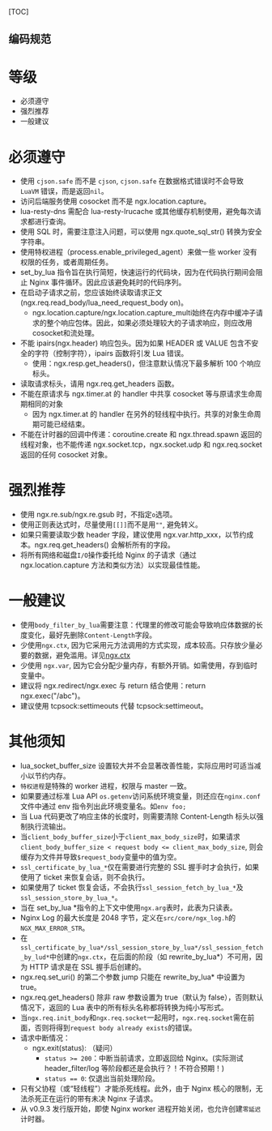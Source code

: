 [TOC]

编码规范
---

# 等级
* 必须遵守
* 强烈推荐
* 一般建议

# 必须遵守
* 使用 `cjson.safe` 而不是 `cjson`, `cjson.safe` 在数据格式错误时不会导致 `LuaVM` 错误，而是返回`nil`。
* 访问后端服务使用 cosocket 而不是 ngx.location.capture。
* lua-resty-dns 需配合 lua-resty-lrucache 或其他缓存机制使用，避免每次请求都进行查询。
* 使用 SQL 时，需要注意注入问题，可以使用 ngx.quote_sql_str() 转换为安全字符串。
* 使用特权进程（process.enable_privileged_agent）来做一些 worker 没有权限的任务，或者周期任务。
* set_by_lua 指令旨在执行简短，快速运行的代码块，因为在代码执行期间会阻止 Nginx 事件循环。因此应该避免耗时的代码序列。
* 在启动子请求之前，您应该始终读取请求正文 (ngx.req.read_body/lua_need_request_body on)。
    * ngx.location.capture/ngx.location.capture_multi始终在内存中缓冲子请求的整个响应包体。因此，如果必须处理较大的子请求响应，则应改用cosocket和流处理。
* 不能 ipairs(ngx.header) 响应包头。因为如果 HEADER 或 VALUE 包含不安全的字符（控制字符），ipairs 函数将引发 Lua 错误。
    * 使用：ngx.resp.get_headers()，但注意默认情况下最多解析 100 个响应标头。
* 读取请求标头，请用 ngx.req.get_headers 函数。
* 不能在原请求与 ngx.timer.at 的 handler 中共享 cosocket 等与原请求生命周期相同的对象
    * 因为 ngx.timer.at 的 handler 在另外的轻线程中执行。共享的对象生命周期可能已经结束。
* 不能在计时器的回调中传递：coroutine.create 和 ngx.thread.spawn 返回的线程对象，也不能传递 ngx.socket.tcp，ngx.socket.udp 和 ngx.req.socket 返回的任何 cosocket 对象。

# 强烈推荐
* 使用 ngx.re.sub/ngx.re.gsub 时，不指定`o`选项。
* 使用正则表达式时，尽量使用`[[]]`而不是用`""`, 避免转义。
* 如果只需要读取少数 header 字段，建议使用 ngx.var.http_xxx，以节约成本。ngx.req.get_headers() 会解析所有的字段。
* 将所有网络和磁盘`I/O`操作委托给 Nginx 的子请求（通过 ngx.location.capture 方法和类似方法）以实现最佳性能。


# 一般建议
* 使用`body_filter_by_lua`需要注意：代理里的修改可能会导致响应体数据的长度变化，最好先删除`Content-Length`字段。
* 少使用`ngx.ctx`, 因为它采用元方法调用的方式实现，成本较高。只存放少量必要的数据，避免滥用。详见[ngx.ctx](https://github.com/openresty/lua-nginx-module#ngxctx)
* 少使用 `ngx.var`, 因为它会分配少量内存，有额外开销。如需使用，存到临时变量中。
* 建议将 ngx.redirect/ngx.exec 与 return 结合使用：return ngx.exec("/abc")。
* 建议使用 tcpsock:settimeouts 代替 tcpsock:settimeout。


# 其他须知

* lua_socket_buffer_size 设置较大并不会显著改善性能，实际应用时可适当减小以节约内存。
* `特权进程`是特殊的 worker 进程，权限与 master 一致。
* 如果要通过标准 Lua API `os.getenv`访问系统环境变量，则还应在`nginx.conf`文件中通过 env 指令列出此环境变量名。如`env foo;`
* 当 Lua 代码更改了响应主体的长度时，则需要清除 Content-Length 标头以强制执行流输出。
* 当`client_body_buffer_size`小于`client_max_body_size`时，如果请求 `client_body_buffer_size < request body <= client_max_body_size`, 则会缓存为文件并导致`$request_body`变量中的值为空。
* `ssl_certificate_by_lua_*`仅在需要进行完整的 SSL 握手时才会执行，如果使用了 ticket 来恢复会话，则不会执行。
* 如果使用了 ticket 恢复会话，不会执行`ssl_session_fetch_by_lua_*`及`ssl_session_store_by_lua_*`。
* 当在 set_by_lua *指令的上下文中使用`ngx.arg`表时，此表为只读表。
* Nginx Log 的最大长度是 2048 字节，定义在`src/core/ngx_log.h`的`NGX_MAX_ERROR_STR`。
* 在`ssl_certificate_by_lua*/ssl_session_store_by_lua*/ssl_session_fetch_by_lud*`中创建的`ngx.ctx`，在后面的阶段（如 rewrite_by_lua*）不可用，因为 HTTP 请求是在 SSL 握手后创建的。
* ngx.req.set_uri() 的第二个参数 jump 只能在 rewrite_by_lua* 中设置为 true。
* ngx.req.get_headers() 除非 raw 参数设置为 true（默认为 false），否则默认情况下，返回的 Lua 表中的所有标头名称都将转换为纯小写形式。
* 当`ngx.req.init_body`和`ngx.req.socket`一起用时，`ngx.req.socket`需在前面，否则将得到`request body already exists`的错误。
* 请求中断情况：
    * ngx.exit(status): （疑问）
        * `status >= 200`：中断当前请求，立即返回给 Nginx。(实际测试 header_filter/log 等阶段都还是会执行？！不符合预期！)
        * `status == 0`: 仅退出当前处理阶段。
* 只有父协程（或“轻线程”）才能杀死线程。此外，由于 Nginx 核心的限制，无法杀死正在运行的带有未决 Nginx 子请求。
* 从 v0.9.3 发行版开始，即使 Nginx worker 进程开始关闭，也允许创建`零延迟`计时器。

